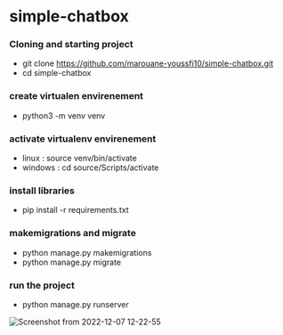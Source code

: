 # simple-chatbox

### Cloning and starting project
- git clone https://github.com/marouane-youssfi10/simple-chatbox.git
- cd simple-chatbox

### create virtualen envirenement
- python3 -m venv venv

### activate virtualenv envirenement

- linux : source venv/bin/activate
- windows : cd source/Scripts/activate

### install libraries
- pip install -r requirements.txt

### makemigrations and migrate
- python manage.py makemigrations
- python manage.py migrate

### run the project
- python manage.py runserver

![Screenshot from 2022-12-07 12-22-55](https://user-images.githubusercontent.com/74411397/206166871-6fa3cc8b-7855-4bd2-bb86-b62b862fc25c.png)
